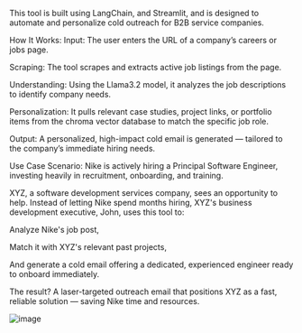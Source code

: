This tool is built using LangChain, and Streamlit, and is designed to automate and personalize cold outreach for B2B service companies.

How It Works:
Input: The user enters the URL of a company’s careers or jobs page.

Scraping: The tool scrapes and extracts active job listings from the page.

Understanding: Using the Llama3.2 model, it analyzes the job descriptions to identify company needs.

Personalization: It pulls relevant case studies, project links, or portfolio items from the chroma vector database to match the specific job role.

Output: A personalized, high-impact cold email is generated — tailored to the company’s immediate hiring needs.

Use Case Scenario:
Nike is actively hiring a Principal Software Engineer, investing heavily in recruitment, onboarding, and training.

XYZ, a software development services company, sees an opportunity to help. Instead of letting Nike spend months hiring, XYZ's business development executive, John, uses this tool to:

Analyze Nike's job post,

Match it with XYZ's relevant past projects,

And generate a cold email offering a dedicated, experienced engineer ready to onboard immediately.

The result? A laser-targeted outreach email that positions XYZ as a fast, reliable solution — saving Nike time and resources.

![image](https://github.com/user-attachments/assets/4f860509-969d-4bef-855b-93909273d570)

